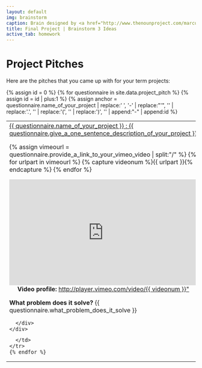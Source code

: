 ```yaml
---
layout: default
img: brainstorm
caption: Brain designed by <a href="http://www.thenounproject.com/marcusmichaels">Marcus Michaels</a> from the <a href="http://www.thenounproject.com">Noun Project</a>
title: Final Project | Brainstorm 3 Ideas
active_tab: homework
---
```



Project Pitches
=============================================================
Here are the pitches that you came up with for your term projects:

<table class="table table-striped"> 
  <tbody>
    {% assign id = 0 %}
    {% for questionnaire in site.data.project_pitch %}
    {% assign id = id | plus:1 %}
    {% assign anchor = questionnaire.name_of_your_project | replace:' ', '-' | replace:"'", '' | replace:'.', ''  | replace:'(', '' | replace:')', '' | append:"-" | append:id %}
   <tr>
      <td>
<div class="panel-group" id="accordion{{ anchor }}">
  <div class="panel panel-default">
    <div class="panel-heading">
      <div class="panel-title">
        <a data-toggle="collapse" data-parent="#accordion{{ anchor }}" href="#{{ anchor }}">
	{{ questionnaire.name_of_your_project }} : 
	{{ questionnaire.give_a_one_sentence_description_of_your_project }} 
        </a>
      </div>
    </div>
    <div id="{{ anchor }}" class="panel-collapse collapse">
      <div class="panel-body">

{% assign vimeourl = questionnaire.provide_a_link_to_your_vimeo_video | split:"/" %}
{% for urlpart in vimeourl %}
	{% capture videonum %}{{ urlpart }}{% endcapture %}
{% endfor %} 
<div align="center" class="hidden-sm hidden-xs">
<iframe src="http://player.vimeo.com/video/{{ videonum }}" width="500" height="281" frameborder="0" webkitallowfullscreen mozallowfullscreen allowfullscreen></iframe> <br />
</div>
<div align="center" class="visible-sm visible-xs">
<b>Video profile:</b> <a href="http://player.vimeo.com/video/{{ videonum }}">http://player.vimeo.com/video/{{ videonum }}"</a> <br />
</div>

<b>What problem does it solve?</b> {{ questionnaire.what_problem_does_it_solve }} <br />

      </div>
    </div>
  </div>
</div>

      </td>
    </tr>
    {% endfor %}
  </tbody>
</table>
 